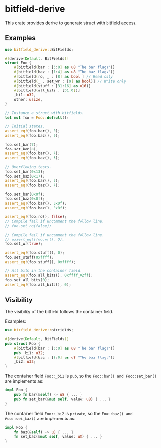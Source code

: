 bitfield-derive
===============

This crate provides derive to generate struct with bitfield access.

Examples
--------

```rust
use bitfield_derive::BitFields;

#[derive(Default, BitFields)]
struct Foo {
    #[bitfield(bar : [3:0] as u8 "The bar flags")]
    #[bitfield(baz : [7:4] as u8 "The baz flags")]
    #[bitfield(ro, _ : [8] as bool)] // Read only
    #[bitfield(_ , set_wr : [9] as bool)] // Write only
    #[bitfield(stuff : [31:16] as u16)]
    #[bitfield(all_bits : [31:0])]
    _bi1: u32,
    other: usize,
}

// Instance a struct with bitfields.
let mut foo = Foo::default();

// Initial states.
assert_eq!(foo.bar(), 0);
assert_eq!(foo.baz(), 0);

foo.set_bar(7);
foo.set_baz(3);
assert_eq!(foo.bar(), 7);
assert_eq!(foo.baz(), 3);

// Overflowing tests.
foo.set_bar(0x13);
foo.set_baz(0x17);
assert_eq!(foo.bar(), 3);
assert_eq!(foo.baz(), 7);

foo.set_bar(0x0f);
foo.set_baz(0x0f);
assert_eq!(foo.bar(), 0x0f);
assert_eq!(foo.baz(), 0x0f);

assert_eq!(foo.ro(), false);
// Compile fail if uncomment the follow line.
// foo.set_ro(false);

// Compile fail if uncomment the follow line.
// assert_eq!(foo.wr(), 0);
foo.set_wr(true);

assert_eq!(foo.stuff(), 0);
foo.set_stuff(0xffff);
assert_eq!(foo.stuff(), 0xffff);

// All bits in the container field.
assert_eq!(foo.all_bits(), 0xffff_02ff);
foo.set_all_bits(0);
assert_eq!(foo.all_bits(), 0);
```

Visibility
----------

The visibility of the bitfield follows the container field.

Examples:

```rust
use bitfield_derive::BitFields;

#[derive(Default, BitFields)]
pub struct Foo {
    #[bitfield(bar : [3:0] as u8 "The bar flags")]
    pub _bi1: u32;
    #[bitfield(baz : [3:0] as u8 "The baz flags")]
    _bi2: u32;
}
```

The container field `Foo::_bi1` is `pub`, so the `Foo::bar() and Foo::set_bar()` are implements as:

```rust
impl Foo {
    pub fn bar(&self) -> u8 { ... }
    pub fn set_bar(&mut self, value: u8) { ... }
}
```

The container field `Foo::_bi2` is `private`, so the `Foo::baz() and Foo::set_baz()` are implements as:

```rust
impl Foo {
    fn baz(&self) -> u8 { ... }
    fn set_baz(&mut self, value: u8) { ... }
}
```
